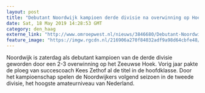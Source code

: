 ```yaml
---
layout: post
title: "Debutant Noordwijk kampioen derde divisie na overwinning op Hoek"
date: Sat, 18 May 2019 14:28:53 GMT
category: den_haag
externe_link: "http://www.omroepwest.nl/nieuws/3846680/Debutant-Noordwijk-kampioen-derde-divisie-na-overwinning-op-Hoek"
feature_image: "https://imgw.rgcdn.nl/216906a270f84032adf9a98d64cbfe48/opener/3846724.jpg"
---
```


Noordwijk is zaterdag als debutant kampioen van de derde divisie geworden door een 2-3 overwinning op het Zeeuwse Hoek. Vorig jaar pakte de ploeg van succescoach Kees Zethof al de titel in de hoofdklasse. Door het kampioenschap spelen de Noordwijkers volgend seizoen in de tweede divisie, het hoogste amateurniveau van Nederland.
